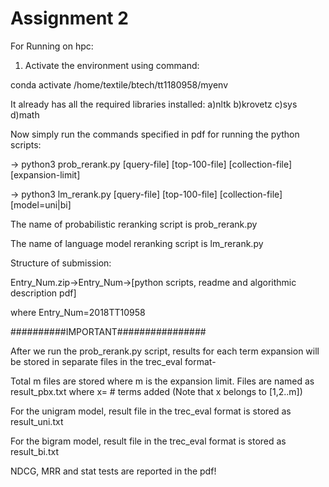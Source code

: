 # Assignment 2

For Running on hpc:
1. Activate the environment using command: 

 conda activate /home/textile/btech/tt1180958/myenv 

It already has all the required libraries installed:
a)nltk
b)krovetz
c)sys
d)math

Now simply run the commands specified in pdf for running the python scripts:

->  python3 prob_rerank.py [query-file] [top-100-file] [collection-file] [expansion-limit]

->  python3 lm_rerank.py [query-file] [top-100-file] [collection-file] [model=uni|bi]


The name of probabilistic reranking script is prob_rerank.py

The name of language model reranking script is lm_rerank.py

Structure of submission:

Entry_Num.zip->Entry_Num->[python scripts, readme and algorithmic description pdf]

where Entry_Num=2018TT10958


##########IMPORTANT################

After we run the prob_rerank.py script, results for each term expansion will be stored in separate files in the trec_eval format-

Total m files are stored where m is the expansion limit. Files are named as result_pbx.txt  where x= # terms added (Note that x belongs to [1,2..m])

For the unigram model, result file in the trec_eval format is stored as result_uni.txt

For the bigram model, result file in the trec_eval format is stored as result_bi.txt

NDCG, MRR and stat tests are reported in the pdf!
